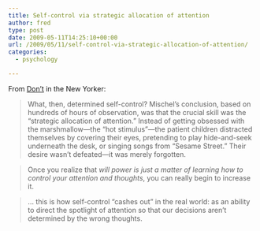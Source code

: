 ```yaml
---
title: Self-control via strategic allocation of attention
author: fred
type: post
date: 2009-05-11T14:25:10+00:00
url: /2009/05/11/self-control-via-strategic-allocation-of-attention/
categories:
  - psychology

---
```

From [Don&#8217;t][1] in the New Yorker:

> What, then, determined self-control? Mischel’s conclusion, based on hundreds of hours of observation, was that the crucial skill was the “strategic allocation of attention.” Instead of getting obsessed with the marshmallow—the “hot stimulus”—the patient children distracted themselves by covering their eyes, pretending to play hide-and-seek underneath the desk, or singing songs from “Sesame Street.” Their desire wasn’t defeated—it was merely forgotten. 

> Once you realize that _will power is just a matter of learning how to control your attention and thoughts_, you can really begin to increase it.

> &#8230; this is how self-control “cashes out” in the real world: as an ability to direct the spotlight of attention so that our decisions aren’t determined by the wrong thoughts.

 [1]: http://www.newyorker.com/reporting/2009/05/18/090518fa_fact_lehrer